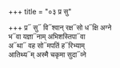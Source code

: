 +++
title = "०३ प्र सु"

+++
प्र᳓ सु᳓ वि᳓श्वान् रक्ष᳓सो ध᳓क्षि अग्ने  
भ᳓वा यज्ञा᳓नाम् अभिशस्तिपा᳓वा  
अ᳓था᳓ वह सो᳓मपतिं ह᳓रिभ्याम्  
आतिथ्य᳓म् अस्मै चकृमा सुदा᳓व्ने